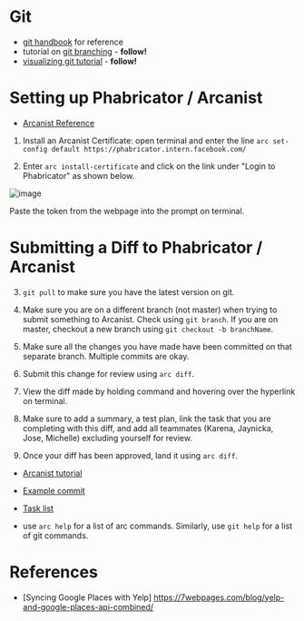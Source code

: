 # Git

* [git handbook](https://guides.github.com/introduction/git-handbook/) for reference
* tutorial on [git branching](https://learngitbranching.js.org/) - **follow!**
* [visualizing git tutorial](http://git-school.github.io/visualizing-git/) - **follow!** 

# Setting up Phabricator / Arcanist 

* [Arcanist Reference](https://our.intern.facebook.com/intern/wiki/Arcanist/#installing-an-arcanist-c)

1. Install an Arcanist Certificate: open terminal and enter the line ```arc set-config default https://phabricator.intern.facebook.com/```

2. Enter ```arc install-certificate``` and click on the link under "Login to Phabricator" as shown below.

![image](https://i.imgur.com/HX463YP.png)

Paste the token from the webpage into the prompt on terminal.   

# Submitting a Diff to Phabricator / Arcanist 

3.  ```git pull``` to make sure you have the latest version on git. 

4. Make sure you are on a different branch (not master) when trying to submit something to Arcanist. Check using ```git branch```. If you are on master, checkout a new branch using ```git checkout -b branchName```. 

3. Make sure all the changes you have made have been committed on that separate branch. Multiple commits are okay.

4. Submit this change for review using ```arc diff```. 

5. View the diff made by holding command and hovering over the hyperlink on terminal. 

5. Make sure to add a summary, a test plan, link the task that you are completing with this diff, and add all teammates (Karena, Jaynicka, Jose, Michelle) excluding yourself for review.

6. Once your diff has been approved, land it using ```arc diff```. 

* [Arcanist tutorial](https://secure.phabricator.com/book/phabricator/article/arcanist/)

* [Example commit](https://our.intern.facebook.com/intern/diff/D8863972/)

* [Task list](https://our.intern.facebook.com/intern/tasks/?q=237727237042012)

* use ```arc help``` for a list of arc commands. Similarly, use ```git help``` for a list of git commands. 


# References
* [Syncing Google Places with Yelp] https://7webpages.com/blog/yelp-and-google-places-api-combined/

